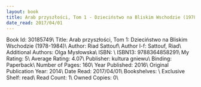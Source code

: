 ```yaml
---
layout: book
title: Arab przyszłości, Tom 1 - Dzieciństwo na Bliskim Wschodzie (1978-1984)
date_read: 2017/04/01
---
```


Book Id: 30185749\ 
Title: Arab przyszłości, Tom 1: Dzieciństwo na Bliskim Wschodzie (1978-1984)\ 
Author: Riad Sattouf\ 
Author l-f: Sattouf, Riad\ 
Additional Authors: Olga Mysłowska\ 
ISBN: \ 
ISBN13: 9788364858291\ 
My Rating: 5\ 
Average Rating: 4.07\ 
Publisher: kultura gniewu\ 
Binding: Paperback\ 
Number of Pages: 160\ 
Year Published: 2016\ 
Original Publication Year: 2014\ 
Date Read: 2017/04/01\ 
Bookshelves: \ 
Exclusive Shelf: read\ 
Read Count: 1\ 
Owned Copies: 0\ 


